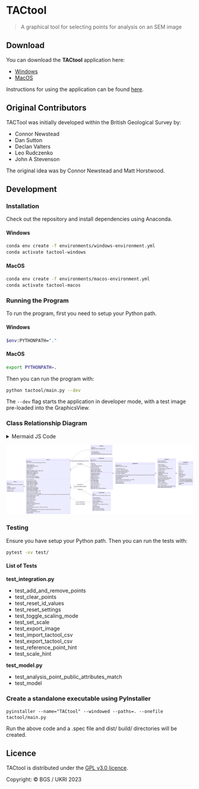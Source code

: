 # TACtool

> A graphical tool for selecting points for analysis on an SEM image

## Download

You can download the **TACtool** application here:

- [Windows](https://github.com/BritishGeologicalSurvey/tactool/releases/latest/download/windows-tactool.exe)
- [MacOS](https://github.com/BritishGeologicalSurvey/tactool/releases/latest/download/macos-tactool.zip)

Instructions for using the application can be found [here](https://github.com/BritishGeologicalSurvey/tactool/blob/main/instructions.md).

## Original Contributors

TACTool was initially developed within the British Geological Survey by:
- Connor Newstead
- Dan Sutton
- Declan Valters
- Leo Rudczenko
- John A Stevenson

The original idea was by Connor Newstead and Matt Horstwood.


## Development

### Installation

Check out the repository and install dependencies using Anaconda.

#### Windows
```bash
conda env create -f environments/windows-environment.yml
conda activate tactool-windows
```

#### MacOS
```bash
conda env create -f environments/macos-environment.yml
conda activate tactool-macos
```

### Running the Program

To run the program, first you need to setup your Python path.

#### Windows
```bash
$env:PYTHONPATH="."
```

#### MacOS
```bash
export PYTHONPATH=.
```

Then you can run the program with:

```bash
python tactool/main.py --dev
```

The `--dev` flag starts the application in developer mode, with a test image
pre-loaded into the GraphicsView.

### Class Relationship Diagram

<details>
    <summary>Mermaid JS Code</summary>

    classDiagram
        direction LR

        class TACtool{
            QApplication
            Manages preloaded modes of the application
            ---
            +Window
            +developer_mode: bool
            +testing_mode: bool

            developer_mode()
        }

        class Window {
            QMainWindow
            User Interface with data preprocessing and data flow
            ---
            +testing_mode: bool
            +default_settings: dict[str, Any]
            +image_filepath: str
            +csv_filepath: str
            +point_colour: str
            +status_bar_messages: dict[str, dict[str, Any]]
            +graphics_view: GraphicsView
            +graphics_scene: GraphicsScene
            +table_model: TableModel
            +table_view: TableView
            +set_scale_dialog: SetScaleDialog
            +main_input_widgets: list[QWidget]

            +setup_ui_elements()
            +set_colour_button_style()
            +connect_signals_and_slots()
            +create_status_bar_messages()
            +toggle_status_bar_messages()
            +import_image_get_path()
            +export_image_get_path()
            +import_tactool_csv_get_path()
            +load_tactool_csv_data(filepath)
            +process_tactool_csv(filepath)
            +parse_row_data(item, default_values)
            +export_tactool_csv_get_path()
            +validate_current_data(validate_image)
            +add_analysis_point(x, y, label, diameter, scale, colour, notes, apid, sample_name, mount_name, material, from_click)
            +remove_analysis_point(x, y, apid)
            +reload_analysis_points()
            +reset_analysis_points()
            +clear_analysis_points()
            +update_analysis_points()
            +set_point_colour()
            +toggle_scaling_mode()
            +toggle_main_input_widgets(enable)
            +clear_scale_clicked()
            +set_scale(scale)
            +get_point_settings(analysis_point, clicked_column_index)
            +reset_settings()
            +update_point_settings(sample_name, mount_name, material, label, diameter, scale, colour)
            +data_error_message(error)
            +show_message(title, message, type)
            +closeEvent(event)
        }

        class TableView{
            QTableView
            Manage the display of TableModel data
            ---
            +set_column_sizes()
            +mousePressEvent(event)
            +signal: selected_analysis_point(analysis_point, column)
        }

        class GraphicsView{
            QGraphicsView
            Manage user interaction and visual display of GraphicsScene
            ---
            +_zoom: int
            +_empty: bool
            +_image: QGraphicsPixmapItem
            +navigation_mode: bool
            +set_scale_mode: bool
            +scale_start_point: QPointF
            +scale_end_point: QPointF
            +graphics_scene: GraphicsScene

            +mousePressEvent(event)
            +mouseMoveEvent(event)
            +wheelEvent(event)
            +keyPressEvent(event)
            +keyReleaseEvent(event)
            +configure_frame()
            +load_image(filepath)
            +save_image(filepath)
            +show_entire_image()
            +toggle_scaling_mode()
            +reset_scale_line_points()
            +signal: left_click(x, y)
            +signal: right_click(x, y)
            +signal: scale_move_event(pixel_distance)
        }

        class SetScaleDialog{
            QDialog
            Allows the user to interactively calculate a scale
            ---
            +testing_mode: bool
            +pixel_input_default: str

            +setup_ui_elements()
            +connect_signals_and_slots()
            +update_scale()
            +scale_move_event_handler(pixel_distance)
            +set_scale()
            +closeEvent(event)
            signal: clear_scale()
            signal: set_scale_clicked(scale)
            signal: closed_set_scale_dialog()
        }

        class GraphicsScene{
            QGraphicsScene
            Manage items painted on image
            ---
            +_maximum_point_id: int
            +scaling_rect: QGraphicsRectItem
            +scaling_group: QGraphicsItemGroup
            +scaling_line: QGraphicsLineItem
            +table_model: TableModel

            +add_analysis_point(x, y, label, diameter, scale, colour, notes, apid, sample_name, mount_name, material)
            +remove_analysis_point(x, y, apid)
            +get_ellipse_at(x, y)
            +next_point_id()
            +toggle_transparent_window(graphics_view_image)
            +draw_scale_line(start_point, end_point)
            +draw_scale_point(x, y)
            +remove_scale_items()
        }

        class TableModel{
            QAbstractTableModel
            Manage AnalysisPoint data
            ---
            +headers: list[str]
            +_data: list[list[Any]]
            +editable_columns: list[int]

            +headerData(section, orientation, role)
            +columnCount(*args)
            +rowCount(*args)
            +data(index, role)
            +setData(index, value, role)
            +flags(index)
            +add_point(analysis_point)      
            +remove_point(target_id)
            +get_point_by_ellipse(target_ellipse)
            +get_point_by_apid(target_id)
            +reference_points()
            +analysis_points()
            +export_csv(filepath)
            +convert_export_headers()
            +convert_export_point()
            signal: invalid_label_entry(title, message, type)
            signal: updated_analysis_point(index)
        }

        class AnalysisPoint{
            Create AnalysisPoint data
            ---
            +id: int
            +x: int
            +y: int
            +label: str
            +diameter: int
            +scale: float
            +colour: str
            +sample_name: str
            +mount_name: str
            +material: str
            +notes: str
            +_outer_ellipse: QGraphicsEllipseItem
            +_inner_ellipse: QGraphicsEllipseItem
            +_label_text_item: QGraphicsTextItem

            +field_names()
            +aslist()
        }

        TACtool *-- Window
        Window *-- GraphicsView
        Window *-- TableView
        Window *-- SetScaleDialog
        GraphicsView *-- GraphicsScene
        GraphicsScene *-- TableModel
        TableModel *-- AnalysisPoint

        Window <.. TableView : selected_analysis_point(analysis_point, column)
        Window <.. SetScaleDialog : clear_scale()
        Window <.. SetScaleDialog : set_scale_clicked(scale)
        Window <.. SetScaleDialog : closed_set_scale_dialog()
        Window <.. GraphicsView : left_click(x, y)
        Window <.. GraphicsView : right_click(x, y)
        Window <.. GraphicsView : scale_move_event(pixel_distance)

</details>

![TACtool - Class Relationship Diagram](class_relationship_diagram.png)

### Testing

Ensure you have setup your Python path. Then you can run the tests with:

```bash
pytest -vv test/
```

#### List of Tests

**test_integration.py**
- test_add_and_remove_points
- test_clear_points
- test_reset_id_values
- test_reset_settings
- test_toggle_scaling_mode
- test_set_scale
- test_export_image
- test_import_tactool_csv
- test_export_tactool_csv
- test_reference_point_hint
- test_scale_hint

**test_model.py**
- test_analysis_point_public_attributes_match
- test_model

### Create a standalone executable using PyInstaller

```
pyinstaller --name="TACtool" --windowed --paths=. --onefile tactool/main.py
```
Run the above code and a .spec file and dist/ build/ directories will be created.

## Licence

TACtool is distributed under the [GPL v3.0 licence](LICENSE).

Copyright: © BGS / UKRI 2023
